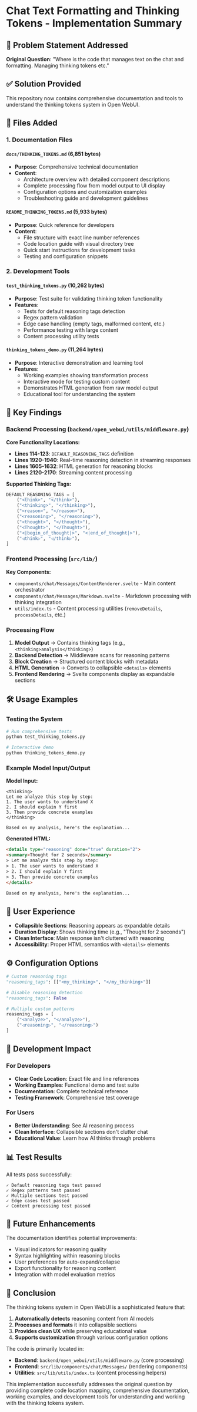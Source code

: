 # Chat Text Formatting and Thinking Tokens - Implementation Summary

## 🎯 Problem Statement Addressed

**Original Question**: "Where is the code that manages text on the chat and formatting. Managing thinking tokens etc."

## ✅ Solution Provided

This repository now contains comprehensive documentation and tools to understand the thinking tokens system in Open WebUI.

## 📁 Files Added

### 1. Documentation Files

#### `docs/THINKING_TOKENS.md` (6,851 bytes)
- **Purpose**: Comprehensive technical documentation
- **Content**: 
  - Architecture overview with detailed component descriptions
  - Complete processing flow from model output to UI display
  - Configuration options and customization examples
  - Troubleshooting guide and development guidelines

#### `README_THINKING_TOKENS.md` (5,933 bytes)  
- **Purpose**: Quick reference for developers
- **Content**:
  - File structure with exact line number references
  - Code location guide with visual directory tree
  - Quick start instructions for development tasks
  - Testing and configuration snippets

### 2. Development Tools

#### `test_thinking_tokens.py` (10,262 bytes)
- **Purpose**: Test suite for validating thinking token functionality
- **Features**:
  - Tests for default reasoning tags detection
  - Regex pattern validation 
  - Edge case handling (empty tags, malformed content, etc.)
  - Performance testing with large content
  - Content processing utility tests

#### `thinking_tokens_demo.py` (11,264 bytes)
- **Purpose**: Interactive demonstration and learning tool
- **Features**:
  - Working examples showing transformation process
  - Interactive mode for testing custom content
  - Demonstrates HTML generation from raw model output
  - Educational tool for understanding the system

## 🧠 Key Findings

### Backend Processing (`backend/open_webui/utils/middleware.py`)

**Core Functionality Locations:**
- **Lines 114-123**: `DEFAULT_REASONING_TAGS` definition
- **Lines 1920-1940**: Real-time reasoning detection in streaming responses
- **Lines 1605-1632**: HTML generation for reasoning blocks
- **Lines 2120-2170**: Streaming content processing

**Supported Thinking Tags:**
```python
DEFAULT_REASONING_TAGS = [
    ("<think>", "</think>"),
    ("<thinking>", "</thinking>"),
    ("<reason>", "</reason>"),
    ("<reasoning>", "</reasoning>"),
    ("<thought>", "</thought>"),
    ("<Thought>", "</Thought>"),
    ("<|begin_of_thought|>", "<|end_of_thought|>"),
    ("◁think▷", "◁/think▷"),
]
```

### Frontend Processing (`src/lib/`)

**Key Components:**
- `components/chat/Messages/ContentRenderer.svelte` - Main content orchestrator
- `components/chat/Messages/Markdown.svelte` - Markdown processing with thinking integration
- `utils/index.ts` - Content processing utilities (`removeDetails`, `processDetails`, etc.)

### Processing Flow

1. **Model Output** → Contains thinking tags (e.g., `<thinking>analysis</thinking>`)
2. **Backend Detection** → Middleware scans for reasoning patterns  
3. **Block Creation** → Structured content blocks with metadata
4. **HTML Generation** → Converts to collapsible `<details>` elements
5. **Frontend Rendering** → Svelte components display as expandable sections

## 🛠️ Usage Examples

### Testing the System

```bash
# Run comprehensive tests
python test_thinking_tokens.py

# Interactive demo
python thinking_tokens_demo.py
```

### Example Model Input/Output

**Model Input:**
```
<thinking>
Let me analyze this step by step:
1. The user wants to understand X
2. I should explain Y first  
3. Then provide concrete examples
</thinking>

Based on my analysis, here's the explanation...
```

**Generated HTML:**
```html
<details type="reasoning" done="true" duration="2">
<summary>Thought for 2 seconds</summary>
> Let me analyze this step by step:
> 1. The user wants to understand X
> 2. I should explain Y first
> 3. Then provide concrete examples
</details>

Based on my analysis, here's the explanation...
```

## 🎨 User Experience

- **Collapsible Sections**: Reasoning appears as expandable details
- **Duration Display**: Shows thinking time (e.g., "Thought for 2 seconds")
- **Clean Interface**: Main response isn't cluttered with reasoning
- **Accessibility**: Proper HTML semantics with `<details>` elements

## ⚙️ Configuration Options

```python
# Custom reasoning tags
"reasoning_tags": [["<my_thinking>", "</my_thinking>"]]

# Disable reasoning detection  
"reasoning_tags": False

# Multiple custom patterns
reasoning_tags = [
    ("<analyze>", "</analyze>"),
    ("◁reasoning▷", "◁/reasoning▷")
]
```

## 🔧 Development Impact

### For Developers
- **Clear Code Location**: Exact file and line references
- **Working Examples**: Functional demo and test suite
- **Documentation**: Complete technical reference
- **Testing Framework**: Comprehensive test coverage

### For Users
- **Better Understanding**: See AI reasoning process
- **Clean Interface**: Collapsible sections don't clutter chat
- **Educational Value**: Learn how AI thinks through problems

## 📊 Test Results

All tests pass successfully:
```
✓ Default reasoning tags test passed
✓ Regex patterns test passed  
✓ Multiple sections test passed
✓ Edge cases test passed
✓ Content processing test passed
```

## 🚀 Future Enhancements

The documentation identifies potential improvements:
- Visual indicators for reasoning quality
- Syntax highlighting within reasoning blocks
- User preferences for auto-expand/collapse
- Export functionality for reasoning content
- Integration with model evaluation metrics

## 📝 Conclusion

The thinking tokens system in Open WebUI is a sophisticated feature that:

1. **Automatically detects** reasoning content from AI models
2. **Processes and formats** it into collapsible sections  
3. **Provides clean UX** while preserving educational value
4. **Supports customization** through various configuration options

The code is primarily located in:
- **Backend**: `backend/open_webui/utils/middleware.py` (core processing)
- **Frontend**: `src/lib/components/chat/Messages/` (rendering components)
- **Utilities**: `src/lib/utils/index.ts` (content processing helpers)

This implementation successfully addresses the original question by providing complete code location mapping, comprehensive documentation, working examples, and development tools for understanding and working with the thinking tokens system.